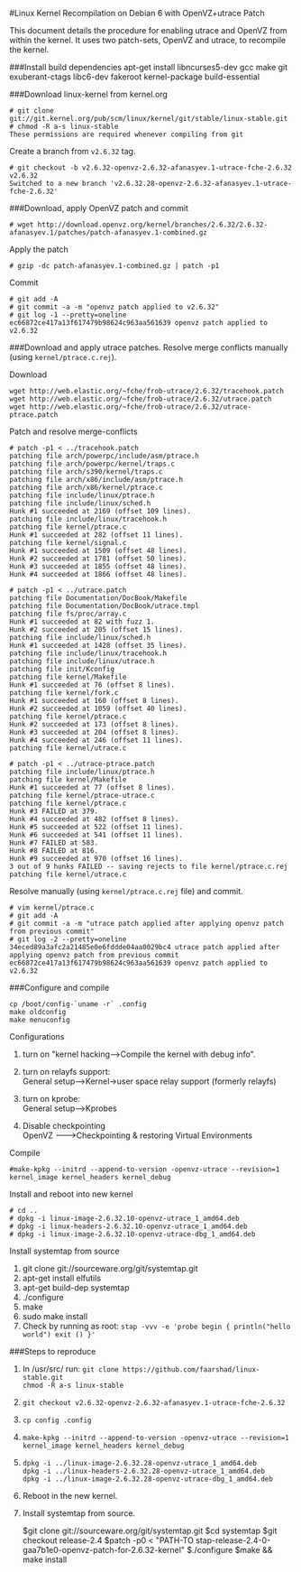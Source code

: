 #Linux Kernel Recompilation on Debian 6 with OpenVZ+utrace Patch

This document details the procedure for enabling utrace and OpenVZ from within the kernel. It uses two patch-sets, OpenVZ and utrace, to recompile the kernel.

###Install build dependencies
apt-get install libncurses5-dev gcc make git exuberant-ctags libc6-dev fakeroot kernel-package build-essential

###Download linux-kernel from kernel.org

	# git clone git://git.kernel.org/pub/scm/linux/kernel/git/stable/linux-stable.git
	# chmod -R a-s linux-stable 
	These permissions are required whenever compiling from git
Create a branch from `v2.6.32` tag.

	# git checkout -b v2.6.32-openvz-2.6.32-afanasyev.1-utrace-fche-2.6.32 v2.6.32
	Switched to a new branch 'v2.6.32.28-openvz-2.6.32-afanasyev.1-utrace-fche-2.6.32'
	
###Download, apply OpenVZ patch and commit
			
	# wget http://download.openvz.org/kernel/branches/2.6.32/2.6.32-afanasyev.1/patches/patch-afanasyev.1-combined.gz
Apply the patch

	# gzip -dc patch-afanasyev.1-combined.gz | patch -p1		
Commit

	# git add -A
	# git commit -a -m "openvz patch applied to v2.6.32"
	# git log -1 --pretty=oneline
	ec66872ce417a13f617479b98624c963aa561639 openvz patch applied to v2.6.32
	
###Download and apply utrace patches. Resolve merge conflicts manually (using `kernel/ptrace.c.rej`).

Download

	wget http://web.elastic.org/~fche/frob-utrace/2.6.32/tracehook.patch
	wget http://web.elastic.org/~fche/frob-utrace/2.6.32/utrace.patch
	wget http://web.elastic.org/~fche/frob-utrace/2.6.32/utrace-ptrace.patch
	
Patch and resolve merge-conflicts

	# patch -p1 < ../tracehook.patch
	patching file arch/powerpc/include/asm/ptrace.h
	patching file arch/powerpc/kernel/traps.c
	patching file arch/s390/kernel/traps.c
	patching file arch/x86/include/asm/ptrace.h
	patching file arch/x86/kernel/ptrace.c
	patching file include/linux/ptrace.h
	patching file include/linux/sched.h
	Hunk #1 succeeded at 2169 (offset 109 lines).
	patching file include/linux/tracehook.h
	patching file kernel/ptrace.c
	Hunk #1 succeeded at 282 (offset 11 lines).
	patching file kernel/signal.c
	Hunk #1 succeeded at 1509 (offset 48 lines).
	Hunk #2 succeeded at 1781 (offset 50 lines).
	Hunk #3 succeeded at 1855 (offset 48 lines).
	Hunk #4 succeeded at 1866 (offset 48 lines).
	
	# patch -p1 < ../utrace.patch
	patching file Documentation/DocBook/Makefile
	patching file Documentation/DocBook/utrace.tmpl
	patching file fs/proc/array.c
	Hunk #1 succeeded at 82 with fuzz 1.
	Hunk #2 succeeded at 205 (offset 15 lines).
	patching file include/linux/sched.h
	Hunk #1 succeeded at 1428 (offset 35 lines).
	patching file include/linux/tracehook.h
	patching file include/linux/utrace.h
	patching file init/Kconfig
	patching file kernel/Makefile
	Hunk #1 succeeded at 76 (offset 8 lines).
	patching file kernel/fork.c
	Hunk #1 succeeded at 160 (offset 8 lines).
	Hunk #2 succeeded at 1059 (offset 40 lines).
	patching file kernel/ptrace.c
	Hunk #2 succeeded at 173 (offset 8 lines).
	Hunk #3 succeeded at 204 (offset 8 lines).
	Hunk #4 succeeded at 246 (offset 11 lines).
	patching file kernel/utrace.c

	# patch -p1 < ../utrace-ptrace.patch
	patching file include/linux/ptrace.h
	patching file kernel/Makefile
	Hunk #1 succeeded at 77 (offset 8 lines).
	patching file kernel/ptrace-utrace.c
	patching file kernel/ptrace.c
	Hunk #3 FAILED at 379.
	Hunk #4 succeeded at 482 (offset 8 lines).
	Hunk #5 succeeded at 522 (offset 11 lines).
	Hunk #6 succeeded at 541 (offset 11 lines).
	Hunk #7 FAILED at 583.
	Hunk #8 FAILED at 816.
	Hunk #9 succeeded at 970 (offset 16 lines).
	3 out of 9 hunks FAILED -- saving rejects to file kernel/ptrace.c.rej
	patching file kernel/utrace.c
	
Resolve manually (using `kernel/ptrace.c.rej` file) and commit.
	
	# vim kernel/ptrace.c
	# git add -A
	# git commit -a -m "utrace patch applied after applying openvz patch from previous commit"
	# git log -2 --pretty=oneline
	34eced89a3afc2a21485e0e6fddde04aa0029bc4 utrace patch applied after 	applying openvz patch from previous commit
	ec66872ce417a13f617479b98624c963aa561639 openvz patch applied to v2.6.32
	
###Configure and compile

	cp /boot/config-`uname -r` .config
	make oldconfig 
	make menuconfig

Configurations	

1. turn on "kernel hacking-->Compile the kernel with debug info".

2. turn on relayfs support:  
General setup-->Kernel->user space relay support (formerly relayfs)

2. turn on kprobe:  
General setup-->Kprobes

3. Disable checkpointing  
OpenVZ  --->Checkpointing & restoring Virtual Environments

Compile

	#make-kpkg --initrd --append-to-version -openvz-utrace --revision=1 kernel_image kernel_headers kernel_debug
	
Install and reboot into new kernel

	# cd ..
	# dpkg -i linux-image-2.6.32.10-openvz-utrace_1_amd64.deb 
	# dpkg -i linux-headers-2.6.32.10-openvz-utrace_1_amd64.deb 
	# dpkg -i linux-image-2.6.32.10-openvz-utrace-dbg_1_amd64.deb 
	
Install systemtap from source

1. git clone git://sourceware.org/git/systemtap.git
2. apt-get install elfutils	
3. apt-get build-dep systemtap
4. ./configure
5. make
6. sudo make install
7. Check by running as root: `stap -vvv -e 'probe begin { println("hello world") exit () }'`

###Steps to reproduce

1. In /usr/src/ run: `git clone https://github.com/faarshad/linux-stable.git`  
   `chmod -R a-s linux-stable `
2. `git checkout v2.6.32-openvz-2.6.32-afanasyev.1-utrace-fche-2.6.32`
3. `cp config .config`
4. `make-kpkg --initrd --append-to-version -openvz-utrace --revision=1 kernel_image kernel_headers kernel_debug`
5. 	`dpkg -i ../linux-image-2.6.32.28-openvz-utrace_1_amd64.deb`  
	`dpkg -i ../linux-headers-2.6.32.28-openvz-utrace_1_amd64.deb`  
   	`dpkg -i ../linux-image-2.6.32.28-openvz-utrace-dbg_1_amd64.deb` 
6. Reboot in the new kernel.   	
7. Install systemtap from source.

	$git clone git://sourceware.org/git/systemtap.git
	$cd systemtap
	$git checkout release-2.4
	$patch -p0 < "PATH-TO stap-release-2.4-0-gaa7b1e0-openvz-patch-for-2.6.32-kernel"
	$./configure
	$make && make install
